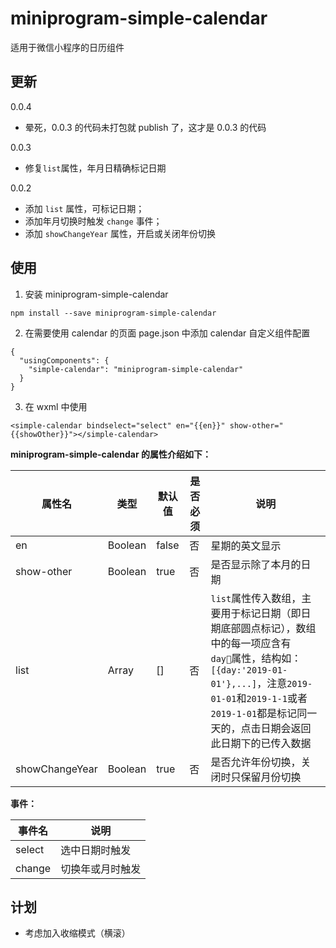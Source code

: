 # miniprogram-simple-calendar

适用于微信小程序的日历组件

## 更新

0.0.4

- 晕死，0.0.3 的代码未打包就 publish 了，这才是 0.0.3 的代码

0.0.3

- 修复`list`属性，年月日精确标记日期

0.0.2

- 添加 `list` 属性，可标记日期；
- 添加年月切换时触发 `change` 事件；
- 添加 `showChangeYear` 属性，开启或关闭年份切换

## 使用

1. 安装 miniprogram-simple-calendar

```
npm install --save miniprogram-simple-calendar
```

2. 在需要使用 calendar 的页面 page.json 中添加 calendar 自定义组件配置

```
{
  "usingComponents": {
    "simple-calendar": "miniprogram-simple-calendar"
  }
}
```

3. 在 wxml 中使用

```
<simple-calendar bindselect="select" en="{{en}}" show-other="{{showOther}}"></simple-calendar>
```

**miniprogram-simple-calendar 的属性介绍如下：**

| 属性名         | 类型    | 默认值 | 是否必须 | 说明                                                                                                                                                                                                                           |
| -------------- | ------- | ------ | -------- | ------------------------------------------------------------------------------------------------------------------------------------------------------------------------------------------------------------------------------ |
| en             | Boolean | false  | 否       | 星期的英文显示                                                                                                                                                                                                                 |
| show-other     | Boolean | true   | 否       | 是否显示除了本月的日期                                                                                                                                                                                                         |
| list           | Array   | []     | 否       | `list`属性传入数组，主要用于标记日期（即日期底部圆点标记），数组中的每一项应含有`day`属性，结构如：`[{day:'2019-01-01'},...]`，注意`2019-01-01`和`2019-1-1`或者`2019-1-01`都是标记同一天的，点击日期会返回此日期下的已传入数据 |
| showChangeYear | Boolean | true   | 否       | 是否允许年份切换，关闭时只保留月份切换                                                                                                                                                                                         |

**事件：**

| 事件名 | 说明             |
| ------ | ---------------- |
| select | 选中日期时触发   |
| change | 切换年或月时触发 |

## 计划

- 考虑加入收缩模式（横滚）

